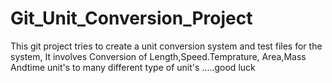 # Git_Unit_Conversion_Project
This git project tries to create a unit conversion system and test files for the system,
It involves Conversion of Length,Speed.Temprature, Area,Mass Andtime unit's to many 
different  type of unit's .....good luck
